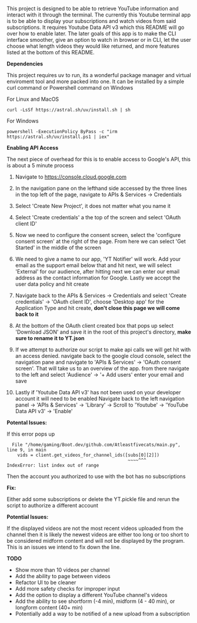 This project is designed to be able to retrieve YouTube information and interact with it through the terminal. The currently this Youtube terminal app is to be able to display your subscriptions and watch videos from said subscriptions. It requires Youtube Data API v3 which this README will go over how to enable later. The later goals of this app is to make the CLI interface smoother, give an option to watch in browser or in CLI, let the user choose what length videos they would like returned, and more features listed at the bottom of this README.

**Dependencies**

This project requires uv to run, its a wonderful package manager and virtual enviroment tool and more packed into one. It can be installed by a simple curl command or Powershell command on Windows

For Linux and MacOS

```curl -LsSf https://astral.sh/uv/install.sh | sh```
 
For Windows

```powershell -ExecutionPolicy ByPass -c "irm https://astral.sh/uv/install.ps1 | iex"```

**Enabling API Access**

The next piece of overhead for this is to enable access to Google's API, this is about a 5 minute process

1. Navigate to https://console.cloud.google.com

2. In the navigation pane on the lefthand side accessed by the three lines in the top left of the page, navigate to APIs & Services -> Credentials

3. Select 'Create New Project', it does not matter what you name it

4. Select 'Create credentials' a the top of the screen and select 'OAuth client ID'

5. Now we need to configure the consent screen, select the 'configure consent screen' at the right of the page. From here we can select 'Get Started' in the middle of the screen

6. We need to give a name to our app, 'YT Notifier' will work. Add your email as the support email below that and hit next, we will select 'External' for our audience, after hitting next we can enter our email address as the contact information for Google. Lastly we accept the user data policy and hit create

7. Navigate back to the APIs & Services -> Credentials and select 'Create credentials' -> 'OAuth client ID', choose 'Desktop app' for the Application Type and hit create, **don't close this page we will come back to it**

8. At the bottom of the OAuth client created box that pops up select 'Download JSON' and save it in the root of this project's directory, **make sure to rename it to YT.json**

9. If we attempt to authorize our script to make api calls we will get hit with an access denied. navigate back to the google cloud console, select the navigation pane and navigate to 'APIs & Services' -> 'OAuth consent screen'. That will take us to an overview of the app. from there navigate to the left and select 'Audience' -> '+ Add users' enter your email and save

10. Lastly if 'Youtube Data API v3' has not been used on your developer account it will need to be enabled Navigate back to the left navigation panel -> 'APIs & Services' -> 'Library' -> Scroll to 'Youtube' -> 'YouTube Data API v3' -> 'Enable'

**Potental Issues:**

If this error pops up
```
  File "/home/gaming/Boot.dev/github.com/Atleastfivecats/main.py", line 9, in main
    vids = client.get_videos_for_channel_ids([subs[0][2]])
                                              ~~~~^^^
IndexError: list index out of range
```

Then the account you authorized to use with the bot has no subscriptions

**Fix:**

Either add some subscriptions or delete the YT.pickle file and rerun the script to authorize a different account

**Potential Issues:**

If the displayed videos are not the most recent videos uploaded from the channel then it is likely the newest videos are either too long or too short to be considered midform content and will not be displayed by the program. This is an issues we intend to fix down the line.

**TODO**

- Show more than 10 videos per channel
- Add the ability to page between videos
- Refactor UI to be cleaner
- Add more safety checks for improper input
- Add the option to display a different YouTube channel's videos
- Add the ability to see shortform (-4 min), midform (4 - 40 min), or longform content (40+ min)
- Potentially add a way to be notified of a new upload from a subscription

